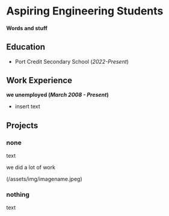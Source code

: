 # Aspiring Engineering Students

#### Words and stuff

## Education
- Port Credit Secondary School (_2022-Present_)								       		

## Work Experience
**we unemployed (_March 2008 - Present_)**
- insert text

## Projects
### none
text

we did a lot of work

(/assets/img/imagename.jpeg)

### nothing

text